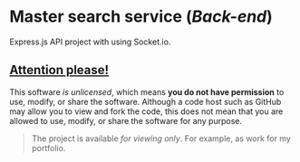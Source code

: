 # Master search service (_Back-end_)
Express.js API project with using Socket.io.

## [Attention please!](https://choosealicense.com/no-permission/)
This software _is unlicensed_, which means **you do not have permission** to use, modify, or share the software. Although a code host such as GitHub may allow you to view and fork the code, this does not mean that you are allowed to use, modify, or share the software for any purpose.

> The project is available *for viewing only*. For example, as work for my portfolio.
